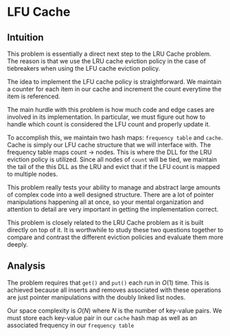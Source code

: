 # LFU Cache

## Intuition
This problem is essentially a direct next step to the LRU Cache problem. The reason
is that we use the LRU cache eviction policy in the case of tiebreakers when using
the LFU cache eviction policy.

The idea to implement the LFU cache policy is straightforward. We maintain a counter
for each item in our cache and increment the count everytime the item is referenced.

The main hurdle with this problem is how much code and edge cases are involved in
its implementation. In particular, we must figure out how to handle which count 
is considered the LFU count and properly update it. 

To accomplish this, we maintain two hash maps: `frequency table` and `cache`. Cache
is simply our LFU cache structure that we will interface with. The frequency table
maps count -> nodes. This is where the DLL for the LRU eviction policy is utilized.
Since all nodes of `count` will be tied, we maintain the tail of the this DLL as 
the LRU and evict that if the LFU count is mapped to multiple nodes.

This problem really tests your ability to manage and abstract large amounts of
complex code into a well designed structure. There are a lot of pointer manipulations
happening all at once, so your mental organization and attention to detail are 
very important in getting the implementation correct.

This problem is closely related to the LRU Cache problem as it is built directly 
on top of it. It is worthwhile to study these two questions together to compare
and contrast the different eviction policies and evaluate them more deeply.

## Analysis
The problem requires that `get()` and `put()` each run in $O(1)$ time. This is 
achieved because all inserts and removes associated with these operations are 
just pointer manipulations with the doubly linked list nodes.

Our space complexity is $O(N)$ where $N$ is the number of key-value pairs. We 
must store each key-value pair in our `cache` hash map as well as an associated 
frequency in our `frequency table`
